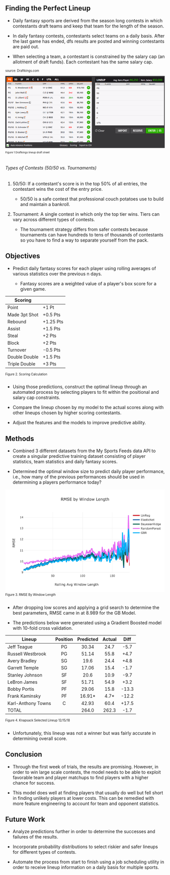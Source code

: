 ## Finding the Perfect Lineup
* Daily fantasy sports are derived from the season long contests in which contestants draft teams and keep that team for the length of the season.

* In daily fantasy contests, contestants select teams on a daily basis. After the last game has ended, dfs results are posted and winning contestants are paid out.

* When selecting a team, a contestant is constrained by the salary cap (an allotment of draft funds). Each contestant has the same salary cap.

<sup><sup>source: Draftkings.com</sup>
![](images/empty_lineup_sheet.png)
<sup><sup>Figure 1 Draftkings lineup draft sheet</sup>



###### Types of Contests (50/50 vs. Tournaments)
1. 50/50: If a contestant's score is in the top 50% of all entries, the contestant wins the cost of the entry price.

      * 50/50 is a safe contest that professional couch potatoes use to build and maintain a bankroll.


2. Tournament: A single contest in which only the top tier wins. Tiers can vary across different types of contests.

      * The tournament strategy differs from safer contests because tournaments can have hundreds to tens of thousands of contestants so you have to find a way to separate yourself from the pack.

## Objectives
* Predict daily fantasy scores for each player using rolling averages of various statistics over the previous n days.

    * Fantasy scores are a weighted value of a player's box score for a given game.

| Scoring       |           |
|---------------|-----------|
| Point         | +1 Pt     |
| Made 3pt Shot | +0.5 Pts  |
| Rebound       | +1.25 Pts |
| Assist        | +1.5 Pts  |
| Steal         | +2 Pts    |
| Block         | +2 Pts    |
| Turnover      | -0.5 Pts  |
| Double Double | +1.5 Pts  |
| Triple Double | +3 Pts    |

<sup><sup>Figure 2. Scoring Calculation</sup>

* Using those predictions, construct the optimal lineup through an automated process by selecting players to fit within the positional and salary cap constraints.

* Compare the lineup chosen by my model to the actual scores along with other lineups chosen by higher scoring contestants.

* Adjust the features and the models to improve predictive ability.

## Methods
* Combined 3 different datasets from the My Sports Feeds data API to create a singular predictive training dataset consisting of player statistics, team statistics and daily fantasy scores.

* Determined the optimal window size to predict daily player performance, i.e., how many of the previous performances should be used in determining a players performance today?

![](images/rmse_by_window_len.png)
<sup><sup>Figure 3. RMSE By Window Length</sup>


* After dropping low scores and applying a grid search to determine the best parameters, RMSE came in at 8.989 for the GB Model.

* The predictions below were generated using a Gradient Boosted model with 10-fold cross validation.

| Lineup             | Position | Predicted | Actual |  Diff |
|--------------------|:--------:|:---------:|:------:|:-----:|
| Jeff Teague        |    PG    |   30.34   |  24.7  |  -5.7 |
| Russell Westbrook  |    PG    |   51.14   |  55.8  |  +4.7 |
| Avery Bradley      |    SG    |    19.6   |  24.4  |  +4.8 |
| Garrett Temple     |    SG    |   17.06   |  15.4  |  -1.7 |
| Stanley Johnson    |    SF    |    20.6   |  10.9  |  -9.7 |
| LeBron James       |    SF    |   51.71   |  54.9  |  +3.2 |
| Bobby Portis       |    PF    |   29.06   |  15.8  | -13.3 |
| Frank Kaminsky     |    PF    |   16.91*  |  4.7*  | -12.2 |
| Karl-Anthony Towns |     C    |   42.93   |  60.4  | +17.5 |
| TOTAL              |          |   264.0   |  262.3 |  -1.7 |
<sup><sup>Figure 4. Knapsack Selected Lineup 12/15/18</sup>

* Unfortunately, this lineup was not a winner but was fairly accurate in determining overall score.

## Conclusion
* Through the first week of trials, the results are promising. However, in order to win large scale contests, the model needs to be able to exploit favorable team and player matchups to find players with a higher chance for success.

* This model does well at finding players that usually do well but fell short in finding unlikely players at lower costs. This can be remedied with more feature engineering to account for team and opponent statistics.

## Future Work
* Analyze predictions further in order to determine the successes and failures of the results.

* Incorporate probability distributions to select riskier and safer lineups for different types of contests.

*  Automate the process from start to finish using a job scheduling utility in order to receive lineup information on a daily basis for multiple sports.
